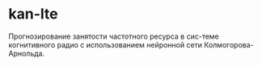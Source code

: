 # kan-lte

Прогнозирование занятости частотного ресурса в сис-теме когнитивного радио с использованием нейронной сети Колмогорова-Арнольда.
